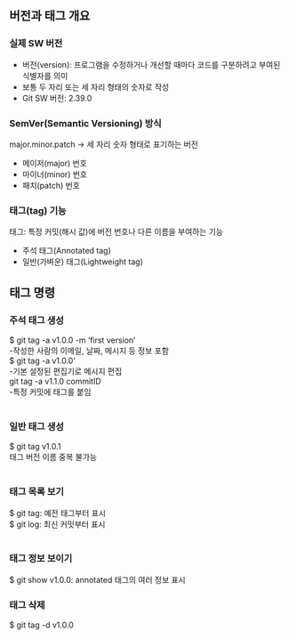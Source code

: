 ## 버전과 태그 개요

### 실제 SW 버전
- 버전(version): 프로그램을 수정하거나 개선할 때마다 코드를 구분하려고 부여된 식별자를 의미
- 보통 두 자리 또는 세 자리 형태의 숫자로 작성
- Git SW 버전: 2.39.0

### SemVer(Semantic Versioning) 방식
major.minor.patch → 세 자리 숫자 형태로 표기하는 버전
- 메이저(major) 번호
- 마이너(minor) 번호
- 패치(patch) 번호

### 태그(tag) 기능
태그: 특정 커밋(해시 값)에 버전 번호나 다른 이름을 부여하는 기능
- 주석 태그(Annotated tag)
- 일반(가벼운) 태그(Lightweight tag)

## 태그 명령

### 주석 태그 생성
$ git tag -a v1.0.0 -m ‘first version’<br>
-작성한 사람의 이메일, 날짜, 메시지 등 정보 포함<br>
$ git tag -a v1.0.0’<br>
-기본 설정된 편집기로 메시지 편집<br>
 git tag -a v1.1.0 commitID<br>
 -특정 커밋에 태그를 붙임<br>
<br>

### 일반 태그 생성
$ git tag v1.0.1<br>
태그 버전 이름 중복 불가능<br>
<br>

### 태그 목록 보기
$ git tag: 예전 태그부터 표시<br>
$ git log: 최신 커밋부터 표시<br>
<br>

### 태그 정보 보이기
$ git show v1.0.0: annotated 태그의 여러 정보 표시

### 태그 삭제
$ git tag -d v1.0.0
